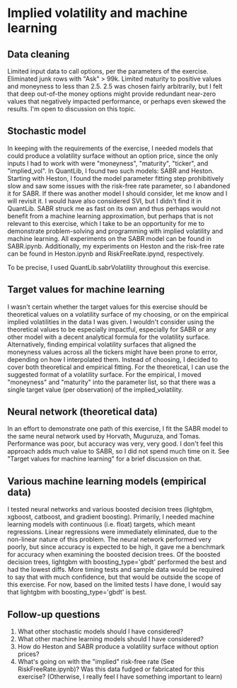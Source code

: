 # Implied volatility and machine learning

## Data cleaning
Limited input data to call options, per the parameters of the exercise. Eliminated junk rows with "Ask" > 99k. Limited maturity to positive values and moneyness to less than 2.5. 2.5 was chosen fairly arbitrarily, but I felt that deep out-of-the money options might provide redundant near-zero values that negatively impacted performance, or perhaps even skewed the results. I'm open to discussion on this topic.

## Stochastic model
In keeping with the requirements of the exercise, I needed models that could produce a volatility surface without an option price, since the only inputs I had to work with were "moneyness", "maturity", "ticker", and "implied_vol". In QuantLib, I found two such models: SABR and Heston. Starting with Heston, I found the model parameter fitting step prohibitively slow and saw some issues with the risk-free rate parameter, so I abandoned it for SABR. If there was another model I should consider, let me know and I will revisit it. I would have also considered SVI, but I didn't find it in QuantLib. SABR struck me as fast on its own and thus perhaps would not benefit from a machine learning approximation, but perhaps that is not relevant to this exercise, which I take to be an opportunity for me to demonstrate problem-solving and programming with implied volatility and machine learning. All experiments on the SABR model can be found in SABR.ipynb. Additionally, my experiments on Heston and the risk-free rate can be found in Heston.ipynb and RiskFreeRate.ipynd, respectively.

To be precise, I used QuantLib.sabrVolatility throughout this exercise.

## Target values for machine learning
I wasn't certain whether the target values for this exercise should be theoretical values on a volatility surface of my choosing, or on the empirical implied volatilities in the data I was given. I wouldn't consider using the theoretical values to be especially impactful, especially for SABR or any other model with a decent analytical formula for the volatility surface. Alternatively, finding empirical volatility surfaces that aligned the moneyness values across all the tickers might have been prone to error, depending on how I interpolated them. Instead of choosing, I decided to cover both theoretical and empirical fitting. For the theoretical, I can use the suggested format of a volatility surface. For the empirical, I moved "moneyness" and "maturity" into the parameter list, so that there was a single target value (per observation) of the implied_volatility.

## Neural network (theoretical data)
In an effort to demonstrate one path of this exercise, I fit the SABR model to the same neural network used by Horvath, Muguruza, and Tomas. Performance was poor, but accuracy was very, very good. I don't feel this approach adds much value to SABR, so I did not spend much time on it. See "Target values for machine learning" for a brief discussion on that.

## Various machine learning models (empirical data)
I tested neural networks and various boosted decision trees (lightgbm, xgboost, catboost, and gradient boosting). Primarily, I needed machine learning models with continuous (i.e. float) targets, which meant regressions. Linear regressions were immediately eliminated, due to the non-linear nature of this problem. The neural network performed very poorly, but since accuracy is expected to be high, it gave me a benchmark for accuracy when examining the boosted decision trees. Of the boosted decision trees, lightgbm with boosting_type='gbdt' performed the best and had the lowest diffs. More timing tests and sample data would be required to say that with much confidence, but that would be outside the scope of this exercise. For now, based on the limited tests I have done, I would say that lightgbm with boosting_type='gbdt' is best.

## Follow-up questions
1. What other stochastic models should I have considered?
2. What other machine learning models should I have considered?
3. How do Heston and SABR produce a volatility surface without option prices?
4. What's going on with the "implied" risk-free rate (See RiskFreeRate.ipynb)? Was this data fudged or fabricated for this exercise? (Otherwise, I really feel I have something important to learn)
